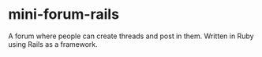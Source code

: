 # mini-forum-rails
A forum where people can create threads and post in them. Written in Ruby using Rails as a framework. 
